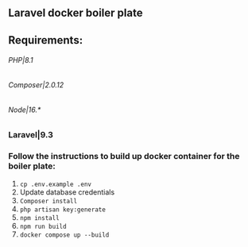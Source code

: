 ## Laravel docker boiler plate

## Requirements:
###### PHP|8.1
###### Composer|2.0.12
###### Node|16.*

### Laravel|9.3 

### Follow the instructions to build up docker container for the boiler plate:

1. `cp .env.example .env`
2. Update database credentials
3. `Composer install`
4. `php artisan key:generate`
5. `npm install`
6. `npm run build`
7. `docker compose up --build`
